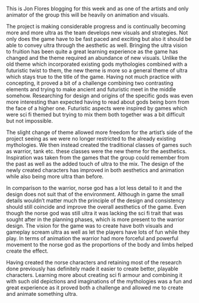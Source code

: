 This is Jon Flores blogging for this week and as one of the artists and only animator of the group this will be heavily on animation and visuals. <!-- more -->

The project is making considerable progress and is continually becoming more and more ultra as the team develops new visuals and strategies. Not only does the game have to be fast paced and exciting but also it  should be able to convey ultra through the aesthetic as well. Bringing the ultra vision to fruition has been quite a great learning experience as the game has changed and the theme required an abundance of new visuals. Unlike the old theme which incorporated existing gods mythologies combined with a futuristic twist to them, the new theme is more so a general theme of ultra which stays true to the title of the game. Having not much practice with concepting, it proved a bit of a challenge combining two contrasting elements and trying to make ancient and futuristic meet in the middle somehow. Researching for design and origins of the specific gods was even more interesting than expected having to read about gods being born from the face of a higher one. Futuristic aspects were inspired by games which were sci fi themed but trying to mix them both together was a bit difficult but not impossible.

The slight change of theme allowed more freedom for the artist’s side of the project seeing as we were no longer restricted to the already existing mythologies. We then instead created the traditional classes of games such as warrior, tank etc. these classes were the new theme for the aesthetics. Inspiration was taken from the games that the group could remember from the past as well as the added touch of ultra to the mix. The design of the newly created characters has improved in both aesthetics and animation while also being more ultra than before.

In comparison to the warrior, norse god has a lot less detail to it and the design does not suit that of the environment. Although in game the small details wouldn’t matter much the principle of the design and consistency should still coincide and improve the overall aesthetics of the game. Even though the norse god was still ultra it was lacking the sci fi trait that was sought after in the planning phases, which is more present to the warrior design. The vision for the game was to create have both visuals and gameplay scream ultra as well as let the players have lots of fun while they play. In terms of animation the warrior had more forceful and powerful movement to the norse god as the proportions of the body and limbs helped create the effect.

Having created the norse characters and retaining most of the research done previously has definitely made it easier to create better, playable characters. Learning more about creating sci fi armour and combining it with such old depictions and imaginations of the mythologies was a fun and great experience as it proved both a challenge and allowed me to create and animate something ultra.